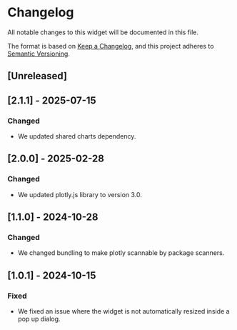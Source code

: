 # Changelog

All notable changes to this widget will be documented in this file.

The format is based on [Keep a Changelog](https://keepachangelog.com/en/1.0.0/), and this project adheres to [Semantic Versioning](https://semver.org/spec/v2.0.0.html).

## [Unreleased]

## [2.1.1] - 2025-07-15

### Changed

- We updated shared charts dependency.

## [2.0.0] - 2025-02-28

### Changed

- We updated plotly.js library to version 3.0.

## [1.1.0] - 2024-10-28

### Changed

- We changed bundling to make plotly scannable by package scanners.

## [1.0.1] - 2024-10-15

### Fixed

- We fixed an issue where the widget is not automatically resized inside a pop up dialog.
